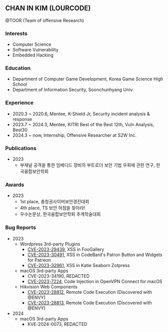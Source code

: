 ## CHAN IN KIM (LOURCODE)

@TOOR (Team of offensive Research)

### Interests
- Computer Science
- Software Vulnerability
- Embedded Hacking

### Education
- Department of Computer Game Development, Korea Game Science High School
- Department of Information Security, Soonchunhyang Univ.

### Experience
- 2020.3 ~ 2020.6, Mentee, K-Shield Jr, Security incident analysis & response
- 2023.7 ~ 2024.3, Mentee, KITRI Best of the Best 12th, Vuln Analysis, Best30
- 2024.3 ~ now, Internship, Offensive Researcher at S2W Inc.

### Publications
- 2023
    - 부채널 공격을 통한 임베디드 장비의 부트로더 보안 기법 우회에 관한 연구, 한국융합보안학회

### Awards
- 2023
    - 1st place, 충청권사이버보안경진대회
    - 4th place, TS 보안 허점을 찾아라!
    - 우수논문상, 한국융합보안학회 추계학술대회

### Bug Reports
- 2023
    - Wordpress 3rd-party Plugins
        - [CVE-2023-29439](https://nvd.nist.gov/vuln/detail/CVE-2023-29439), XSS in FooGallery
        - [CVE-2023-30491](https://nvd.nist.gov/vuln/detail/CVE-2023-30491), XSS in CodeBard's Patron Button and Widgets for Patreon
        - [CVE-2023-32961](https://nvd.nist.gov/vuln/detail/CVE-2023-32961), XSS in Katie Seaborn Zotpress
    - macOS 3rd-party Apps
        - CVE-2023-34190, REDACTED
        - [CVE-2023-7224](https://nvd.nist.gov/vuln/detail/CVE-2023-7224), Code Injection in OpenVPN Connect for macOS
    - Hikvision Web Components
        - [CVE-2023-28812](https://nvd.nist.gov/vuln/detail/CVE-2023-28812), Remote Code Execution (Discovered with @ENVY)
        - [CVE-2023-28813](https://nvd.nist.gov/vuln/detail/CVE-2023-28813), Remote Code Execution (Discovered with @ENVY)
- 2024
    - macOS 3rd-party Apps
        - KVE-2024-0073, REDACTED
